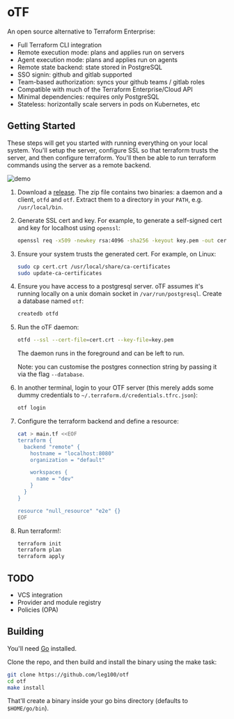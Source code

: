 # oTF

An open source alternative to Terraform Enterprise:

* Full Terraform CLI integration
* Remote execution mode: plans and applies run on servers
* Agent execution mode: plans and applies run on agents
* Remote state backend: state stored in PostgreSQL
* SSO signin: github and gitlab supported
* Team-based authorization: syncs your github teams / gitlab roles
* Compatible with much of the Terraform Enterprise/Cloud API
* Minimal dependencies: requires only PostgreSQL
* Stateless: horizontally scale servers in pods on Kubernetes, etc

## Getting Started

These steps will get you started with running everything on your local system. You'll setup the server, configure SSL so that terraform trusts the server, and then configure terraform. You'll then be able to run terraform commands using the server as a remote backend.

![demo](https://user-images.githubusercontent.com/75728/133922405-b8474369-28ea-4772-b4bf-9131dc366f1d.gif)

1. Download a [release](https://github.com/leg100/otf/releases). The zip file contains two binaries: a daemon and a client, `otfd` and `otf`. Extract them to a directory in your `PATH`, e.g. `/usr/local/bin`.
1. Generate SSL cert and key. For example, to generate a self-signed cert and key for localhost using `openssl`:

    ```bash
    openssl req -x509 -newkey rsa:4096 -sha256 -keyout key.pem -out cert.crt -days 365 -nodes -subj '/CN=localhost' -addext 'subjectAltName=DNS:localhost'
    ```
    
1. Ensure your system trusts the generated cert. For example, on Linux:

    ```bash
    sudo cp cert.crt /usr/local/share/ca-certificates
    sudo update-ca-certificates
    ```
    
1. Ensure you have access to a postgresql server. oTF assumes it's running locally on a unix domain socket in `/var/run/postgresql`. Create a database named `otf`:

    ```bash
    createdb otfd
    ```

1. Run the oTF daemon:

    ```bash
    otfd --ssl --cert-file=cert.crt --key-file=key.pem
    ```
   
   The daemon runs in the foreground and can be left to run.

   Note: you can customise the postgres connection string by passing it via the flag `--database`.
      
1. In another terminal, login to your OTF server (this merely adds some dummy credentials to `~/.terraform.d/credentials.tfrc.json`):

   ```bash
   otf login
   ```

1. Configure the terraform backend and define a resource:

    ```bash
    cat > main.tf <<EOF
    terraform {
      backend "remote" {
        hostname = "localhost:8080"
        organization = "default"

        workspaces {
          name = "dev"
        }
      }
    }
    
    resource "null_resource" "e2e" {}
    EOF
    ```
    
1. Run terraform!:

   ```bash
   terraform init
   terraform plan
   terraform apply
   ```

## TODO

* VCS integration
* Provider and module registry
* Policies (OPA)

## Building

You'll need [Go](https://golang.org/doc/install) installed.

Clone the repo, and then build and install the binary using the make task:

```bash
git clone https://github.com/leg100/otf
cd otf
make install
```

That'll create a binary inside your go bins directory (defaults to `$HOME/go/bin`).

